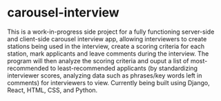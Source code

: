 # carousel-interview

This is a work-in-progress side project for a fully functioning server-side and client-side carousel interview app, allowing interviewers to create stations being used in the interview, create a scoring criteria for each station, mark applicants and leave comments during the interview. The program will then analyze the scoring criteria and ouput a list of most-recommended to least-recommended applicants (by standardizing interviewer scores, analyzing data such as phrases/key words left in comments) for interviewers to view. Currently being built using Django, React, HTML, CSS, and Python.
